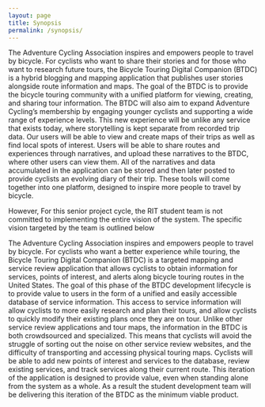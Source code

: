 ```yaml
---
layout: page
title: Synopsis
permalink: /synopsis/
---
```


The Adventure Cycling Association inspires and empowers people to travel by
bicycle. For cyclists who want to share their stories and for those who want
to research future tours, the Bicycle Touring Digital Companion (BTDC) is a
hybrid blogging and mapping application that publishes user stories alongside
route information and maps. The goal of the BTDC is to provide the bicycle
touring community with a unified platform for viewing, creating, and sharing
tour information. The BTDC will also aim to expand Adventure Cycling’s
membership by engaging younger cyclists and supporting a wide range of
experience levels. This new experience will be unlike any service that exists
today, where storytelling is kept separate from recorded trip data. Our users
will be able to view and create maps of their trips as well as find local
spots of interest. Users will be able to share routes and experiences through
narratives, and upload these narratives to the BTDC, where other users can
view them. All of the narratives and data accumulated in the application can
be stored and then later posted to provide cyclists an evolving diary of their
trip. These tools will come together into one platform, designed to inspire
more people to travel by bicycle.

However, For this senior project cycle, the RIT student team is not committed 
to implementing the entire vision of the system. The specific vision targeted 
by the team is outlined below

The Adventure Cycling Association inspires and empowers people to travel by 
bicycle. For cyclists who want a better experience while touring, the Bicycle 
Touring Digital Companion (BTDC) is a targeted mapping and service review 
application that allows cyclists to obtain information for services, points of 
interest, and alerts along bicycle touring routes in the United States. The goal 
of this phase of the BTDC development lifecycle is to provide value to users in 
the form of a unified and easily accessible database of service information. This 
access to service information will allow cyclists to more easily research and plan 
their tours, and allow cyclists to quickly modify their existing plans once they 
are on tour. Unlike other service review applications and tour maps, the information 
in the BTDC is both crowdsourced and specialized. This means that cyclists will 
avoid the struggle of sorting out the noise on other service review websites, 
and the difficulty of transporting and accessing physical touring maps. Cyclists 
will be able to add new points of interest and services to the database, 
review existing services, and track services along their current route. This 
iteration of the application is designed to provide value, even when standing 
alone from the system as a whole. As a result the student development team will 
be delivering this iteration of the BTDC as the minimum viable product.
